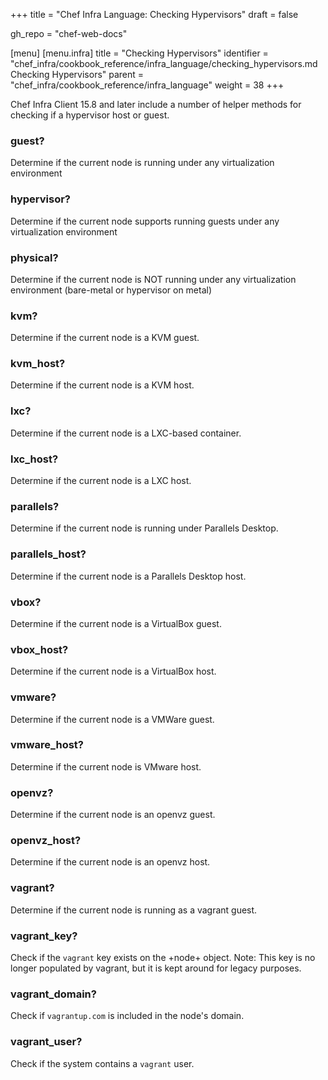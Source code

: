 +++
title = "Chef Infra Language: Checking Hypervisors"
draft = false

gh_repo = "chef-web-docs"

[menu]
  [menu.infra]
    title = "Checking Hypervisors"
    identifier = "chef_infra/cookbook_reference/infra_language/checking_hypervisors.md Checking Hypervisors"
    parent = "chef_infra/cookbook_reference/infra_language"
    weight = 38
+++

Chef Infra Client 15.8 and later include a number of helper methods for checking if a hypervisor host or guest.

### guest?

Determine if the current node is running under any virtualization environment

### hypervisor?

Determine if the current node supports running guests under any virtualization environment

### physical?

Determine if the current node is NOT running under any virtualization environment (bare-metal or hypervisor on metal)

### kvm?

Determine if the current node is a KVM guest.

### kvm_host?

Determine if the current node is a KVM host.

### lxc?

Determine if the current node is a LXC-based container.

### lxc_host?

Determine if the current node is a LXC host.

### parallels?

Determine if the current node is running under Parallels Desktop.

### parallels_host?

Determine if the current node is a Parallels Desktop host.

### vbox?

Determine if the current node is a VirtualBox guest.

### vbox_host?

Determine if the current node is a VirtualBox host.

### vmware?

Determine if the current node is a VMWare guest.

### vmware_host?

Determine if the current node is VMware host.

### openvz?

Determine if the current node is an openvz guest.

### openvz_host?

Determine if the current node is an openvz host.

### vagrant?

Determine if the current node is running as a vagrant guest.

### vagrant_key?

Check if the `vagrant` key exists on the +node+ object. Note: This key is no longer populated by vagrant, but it is kept around for legacy purposes.

### vagrant_domain?

Check if `vagrantup.com` is included in the node's domain.

### vagrant_user?

Check if the system contains a `vagrant` user.
